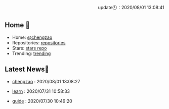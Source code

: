 <p align="right">update🕛：2020/08/01 13:08:41</p>

## Home 👋

- Home: [@chengzao](https://github.com/chengzao)
- Repositories: [repositories](https://github.com/chengzao?tab=repositories)
- Stars: [stars repo](https://github.com/chengzao?tab=stars)
- Trending: [trending](https://github.com/trending)

## Latest News💬



- [chengzao](https://github.com/chengzao/chengzao) : 2020/08/01 13:08:27



- [learn](https://github.com/chengzao/learn) : 2020/07/31 10:58:33



- [guide](https://github.com/chengzao/guide) : 2020/07/30 10:49:20



